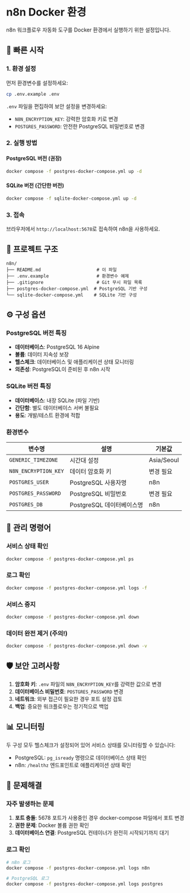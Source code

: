 # n8n Docker 환경

n8n 워크플로우 자동화 도구를 Docker 환경에서 실행하기 위한 설정입니다.

## 🚀 빠른 시작

### 1. 환경 설정

먼저 환경변수를 설정하세요:

```bash
cp .env.example .env
```

`.env` 파일을 편집하여 보안 설정을 변경하세요:

- `N8N_ENCRYPTION_KEY`: 강력한 암호화 키로 변경
- `POSTGRES_PASSWORD`: 안전한 PostgreSQL 비밀번호로 변경

### 2. 실행 방법

#### PostgreSQL 버전 (권장)

```bash
docker compose -f postgres-docker-compose.yml up -d
```

#### SQLite 버전 (간단한 버전)

```bash
docker compose -f sqlite-docker-compose.yml up -d
```

### 3. 접속

브라우저에서 `http://localhost:5678`로 접속하여 n8n을 사용하세요.

## 📁 프로젝트 구조

```
n8n/
├── README.md                     # 이 파일
├── .env.example                  # 환경변수 예제
├── .gitignore                    # Git 무시 파일 목록
├── postgres-docker-compose.yml  # PostgreSQL 기반 구성
└── sqlite-docker-compose.yml    # SQLite 기반 구성
```

## ⚙️ 구성 옵션

### PostgreSQL 버전 특징

- **데이터베이스**: PostgreSQL 16 Alpine
- **볼륨**: 데이터 지속성 보장
- **헬스체크**: 데이터베이스 및 애플리케이션 상태 모니터링
- **의존성**: PostgreSQL이 준비된 후 n8n 시작

### SQLite 버전 특징

- **데이터베이스**: 내장 SQLite (파일 기반)
- **간단함**: 별도 데이터베이스 서버 불필요
- **용도**: 개발/테스트 환경에 적합

### 환경변수

| 변수명               | 설명                      | 기본값     |
| -------------------- | ------------------------- | ---------- |
| `GENERIC_TIMEZONE`   | 시간대 설정               | Asia/Seoul |
| `N8N_ENCRYPTION_KEY` | 데이터 암호화 키          | 변경 필요  |
| `POSTGRES_USER`      | PostgreSQL 사용자명       | n8n        |
| `POSTGRES_PASSWORD`  | PostgreSQL 비밀번호       | 변경 필요  |
| `POSTGRES_DB`        | PostgreSQL 데이터베이스명 | n8n        |

## 🔧 관리 명령어

### 서비스 상태 확인

```bash
docker compose -f postgres-docker-compose.yml ps
```

### 로그 확인

```bash
docker compose -f postgres-docker-compose.yml logs -f
```

### 서비스 중지

```bash
docker compose -f postgres-docker-compose.yml down
```

### 데이터 완전 제거 (주의!)

```bash
docker compose -f postgres-docker-compose.yml down -v
```

## 🛡️ 보안 고려사항

1. **암호화 키**: `.env` 파일의 `N8N_ENCRYPTION_KEY`를 강력한 값으로 변경
2. **데이터베이스 비밀번호**: `POSTGRES_PASSWORD` 변경
3. **네트워크**: 외부 접근이 필요한 경우 포트 설정 검토
4. **백업**: 중요한 워크플로우는 정기적으로 백업

## 📊 모니터링

두 구성 모두 헬스체크가 설정되어 있어 서비스 상태를 모니터링할 수 있습니다:

- PostgreSQL: `pg_isready` 명령으로 데이터베이스 상태 확인
- n8n: `/healthz` 엔드포인트로 애플리케이션 상태 확인

## 🚨 문제해결

### 자주 발생하는 문제

1. **포트 충돌**: 5678 포트가 사용중인 경우 docker-compose 파일에서 포트 변경
2. **권한 문제**: Docker 볼륨 권한 확인
3. **데이터베이스 연결**: PostgreSQL 컨테이너가 완전히 시작되기까지 대기

### 로그 확인

```bash
# n8n 로그
docker compose -f postgres-docker-compose.yml logs n8n

# PostgreSQL 로그
docker compose -f postgres-docker-compose.yml logs postgres
```
